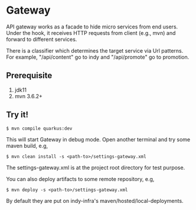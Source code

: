 # Gateway
API gateway works as a facade to hide micro services from end users.
Under the hook, it receives HTTP requests from client (e.g., mvn) and
forward to different services.

There is a classifier which determines the target service via Url
patterns. For example, "/api/content" go to indy and "/api/promote"
go to promotion.

## Prerequisite
1. jdk11
2. mvn 3.6.2+

## Try it!
```$ mvn compile quarkus:dev```

This will start Gateway in debug mode. Open another terminal and try
some maven build, e.g,

```$ mvn clean install -s <path-to>/settings-gateway.xml```

The settings-gateway.xml is at the project root directory for test
purpose.

You can also deploy artifacts to some remote repository, e.g,

```$ mvn deploy -s <path-to>/settings-gateway.xml```

By default they are put on indy-infra's maven/hosted/local-deployments.
